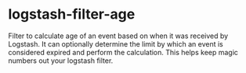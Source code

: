 # logstash-filter-age
Filter to calculate age of an event based on when it was received by Logstash.
It can optionally determine the limit by which an event is considered expired
and perform the calculation. This helps keep magic numbers out your logstash filter.
